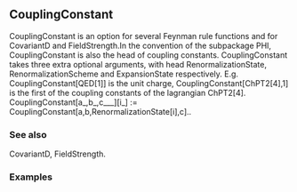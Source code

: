 ##  CouplingConstant 

CouplingConstant is an option for several Feynman rule functions and for CovariantD and FieldStrength.In the convention of the subpackage PHI, CouplingConstant is also the head of coupling constants.  CouplingConstant takes three extra optional arguments, with head RenormalizationState, RenormalizationScheme and ExpansionState respectively.  E.g. CouplingConstant[QED[1]] is the unit charge, CouplingConstant[ChPT2[4],1] is the first of the coupling constants of the lagrangian ChPT2[4].  CouplingConstant[a_,b_,c___][i_] := CouplingConstant[a,b,RenormalizationState[i],c]..

###  See also 

CovariantD, FieldStrength.

###  Examples 